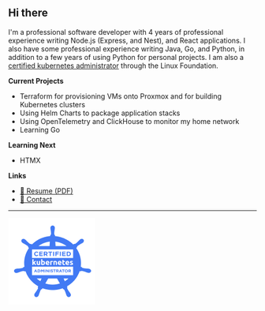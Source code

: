 ## Hi there

I'm a professional software developer with 4 years of professional experience writing Node.js (Express, and Nest),
and React applications. I also have some professional experience writing Java, Go, and Python, in addition to a
few years of using Python for personal projects. I am also a [certified kubernetes administrator](./certifications/certified-kubernetes-admin.pdf) through the Linux
Foundation.

**Current Projects**
- Terraform for provisioning VMs onto Proxmox and for building Kubernetes clusters
- Using Helm Charts to package application stacks
- Using OpenTelemetry and ClickHouse to monitor my home network
- Learning Go

**Learning Next**
- HTMX

**Links**
- [📄 Resume (PDF)](./resume/resume.pdf)
- [📧 Contact](mailto:jonathan_swanson99@pm.me)

---

[![Certified Kubernetes Administrator](./assets/cka.png)](./certifications/certified-kubernetes-admin.pdf)
